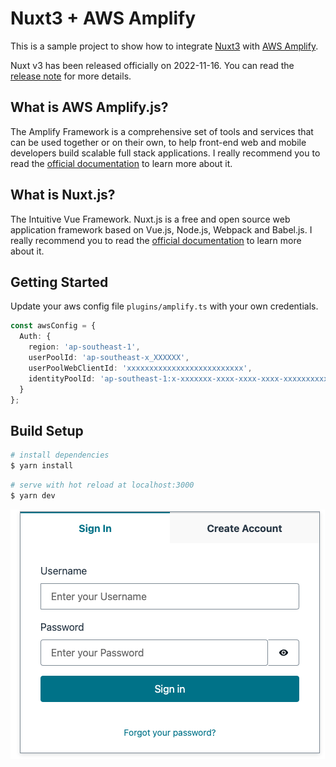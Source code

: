 # Nuxt3 + AWS Amplify

This is a sample project to show how to integrate [Nuxt3](https://nuxt.com/) with [AWS Amplify](https://ui.docs.amplify.aws/vue/getting-started/installation).

Nuxt v3 has been released officially on 2022-11-16. You can read the [release note](https://nuxt.com/v3) for more details.

## What is AWS Amplify.js?

The Amplify Framework is a comprehensive set of tools and services that can be used together or on their own, to help front-end web and mobile developers build scalable full stack applications. I really recommend you to read the [official documentation](https://docs.amplify.aws/) to learn more about it.

## What is Nuxt.js?

The Intuitive Vue Framework. Nuxt.js is a free and open source web application framework based on Vue.js, Node.js, Webpack and Babel.js. I really recommend you to read the [official documentation](https://nuxtjs.org/) to learn more about it.

## Getting Started

Update your aws config file `plugins/amplify.ts` with your own credentials.

```ts
const awsConfig = {
  Auth: {
    region: 'ap-southeast-1',
    userPoolId: 'ap-southeast-x_XXXXXX',
    userPoolWebClientId: 'xxxxxxxxxxxxxxxxxxxxxxxxxx',
    identityPoolId: 'ap-southeast-1:x-xxxxxxx-xxxx-xxxx-xxxx-xxxxxxxxxxxx'
  }
};
```

## Build Setup

```bash
# install dependencies
$ yarn install
```

```bash
# serve with hot reload at localhost:3000
$ yarn dev
```

![Nuxt3 + AWS Amplify](./assets/login_screen.png)